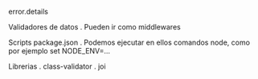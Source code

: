 error.details

Validadores de datos
    . Pueden ir como middlewares

Scripts package.json
    . Podemos ejecutar en ellos comandos node, como por ejemplo set NODE_ENV=...


Librerias
    . class-validator
    . joi